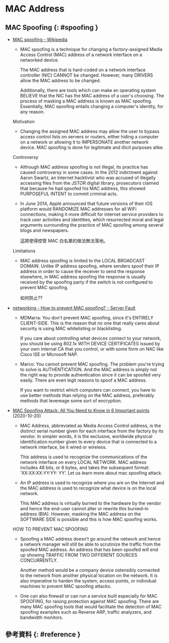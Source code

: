 # MAC Address

## MAC Spoofing {: #spoofing }

  - [MAC spoofing \- Wikipedia](https://en.wikipedia.org/wiki/MAC_spoofing)

      - MAC spoofing is a technique for changing a factory-assigned Media Access Control (MAC) address of a network interface on a networked device.

        The MAC address that is hard-coded on a network interface controller (NIC) CANNOT be changed. However, many DRIVERS allow the MAC address to be changed.

        Additionally, there are tools which can make an operating system BELIEVE that the NIC has the MAC address of a user's choosing. The process of masking a MAC address is known as MAC spoofing. Essentially, MAC spoofing entails changing a computer's identity, for any reason.

    Motivation

      - Changing the assigned MAC address may allow the user to bypass access control lists on servers or routers, either hiding a computer on a network or allowing it to IMPERSONATE another network device. MAC spoofing is done for legitimate and illicit purposes alike.

    Controversy

      - Although MAC address spoofing is not illegal, its practice has caused controversy in some cases. In the 2012 indictment against Aaron Swartz, an Internet hacktivist who was accused of illegally accessing files from the JSTOR digital library, prosecutors claimed that because he had spoofed his MAC address, this showed PURPOSEFUL INTENT to commit criminal acts.

      - In June 2014, Apple announced that future versions of their iOS platform would RANDOMIZE MAC addresses for all WiFi connections, making it more difficult for internet service providers to track user activities and identities, which resurrected moral and legal arguments surrounding the practice of MAC spoofing among several blogs and newspapers.

        這將使得控管 MAC 白名單的做法無法落地。

    Limitations

      - MAC address spoofing is limited to the LOCAL BROADCAST DOMAIN. Unlike IP address spoofing, where senders spoof their IP address in order to cause the receiver to send the response elsewhere, in MAC address spoofing the response is usually received by the spoofing party if the switch is not configured to prevent MAC spoofing.

        如何防止??

  - [networking \- How to prevent MAC spoofing? \- Server Fault](https://serverfault.com/questions/547829/how-to-prevent-mac-spoofing)

      - MDMarra: You don't prevent MAC spoofing, since it's ENTIRELY CLIENT-SIDE. This is the reason that no one that really cares about security is using MAC whitelisting or blacklisting.

        If you care about controlling what devices connect to your network, you should be using 802.1x WITH DEVICE CERTIFICATES issued by your own internal CA that you control, or with some form on NAC like Cisco ISE or Microsoft NAP.

      - Marco: You cannot prevent MAC spoofing. The problem you're trying to solve is AUTHENTICATION. And the MAC address is simply not the right way to provide authentication since it can be spoofed very easily. There are even legit reasons to spoof a MAC address.

        If you want to restrict which computers can connect, you have to use better methods than relying on the MAC address, preferably methods that levereage some sort of encryption.

  - [MAC Spoofing Attack: All You Need to Know in 6 Important points](https://www.jigsawacademy.com/blogs/cyber-security/mac-spoofing-attack/) (2020-10-20)

      - MAC Address, abbreviated as Media Access Control address, is the distinct serial number given for each interface from the factory by its vendor. In simpler words, it is the exclusive, worldwide physical identification number given to every device that is connected to a network interface, be it wired or wireless.

        This address is used to recognize the communications of the network interface on every LOCAL NETWORK. MAC address includes 48 bits, or 6 bytes, and takes the subsequent format: ‘XX:XX:XX:YY:YY: YY’. Let us learn more about mac spoofing attack.

      - An IP address is used to recognize where you are on the Internet and the MAC address is used to recognize what device is on the local network.

        This MAC address is virtually burned to the hardware by the vendor and hence the end-user cannot alter or rewrite this burned–in address (BIA). However, masking the MAC address on the SOFTWARE SIDE is possible and this is how MAC spoofing works.

    HOW TO PREVENT MAC SPOOFING

      - Spoofing a MAC address doesn’t go around the network and hence a network manager will still be able to scrutinize the traffic from the spoofed MAC address. An address that has been spoofed will end up showing TRAFFIC FROM TWO DIFFERENT SOURCES CONCURRENTLY.

        Another method would be a company device ostensibly connected to the network from another physical location on the network. It is also imperative to harden the system, access points, or individual machines to prevent MAC spoofing attacks.

      - One can also firewall or can run a service built especially for MAC SPOOFING, for raising protection against MAC spoofing. There are many MAC spoofing tools that would facilitate the detection of MAC spoofing examples such as Reverse ARP, traffic analyzers, and bandwidth monitors.

## 參考資料 {: #reference }
